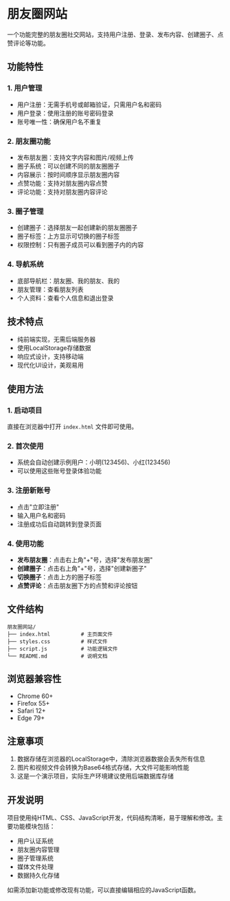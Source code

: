 # 朋友圈网站

一个功能完整的朋友圈社交网站，支持用户注册、登录、发布内容、创建圈子、点赞评论等功能。

## 功能特性

### 1. 用户管理
- 用户注册：无需手机号或邮箱验证，只需用户名和密码
- 用户登录：使用注册的账号密码登录
- 账号唯一性：确保用户名不重复

### 2. 朋友圈功能
- 发布朋友圈：支持文字内容和图片/视频上传
- 圈子系统：可以创建不同的朋友圈圈子
- 内容展示：按时间顺序显示朋友圈内容
- 点赞功能：支持对朋友圈内容点赞
- 评论功能：支持对朋友圈内容评论

### 3. 圈子管理
- 创建圈子：选择朋友一起创建新的朋友圈圈子
- 圈子标签：上方显示可切换的圈子标签
- 权限控制：只有圈子成员可以看到圈子内的内容

### 4. 导航系统
- 底部导航栏：朋友圈、我的朋友、我的
- 朋友管理：查看朋友列表
- 个人资料：查看个人信息和退出登录

## 技术特点

- 纯前端实现，无需后端服务器
- 使用LocalStorage存储数据
- 响应式设计，支持移动端
- 现代化UI设计，美观易用

## 使用方法

### 1. 启动项目
直接在浏览器中打开 `index.html` 文件即可使用。

### 2. 首次使用
- 系统会自动创建示例用户：小明(123456)、小红(123456)
- 可以使用这些账号登录体验功能

### 3. 注册新账号
- 点击"立即注册"
- 输入用户名和密码
- 注册成功后自动跳转到登录页面

### 4. 使用功能
- **发布朋友圈**：点击右上角"+"号，选择"发布朋友圈"
- **创建圈子**：点击右上角"+"号，选择"创建新圈子"
- **切换圈子**：点击上方的圈子标签
- **点赞评论**：点击朋友圈下方的点赞和评论按钮

## 文件结构

```
朋友圈网站/
├── index.html          # 主页面文件
├── styles.css          # 样式文件
├── script.js           # 功能逻辑文件
└── README.md           # 说明文档
```

## 浏览器兼容性

- Chrome 60+
- Firefox 55+
- Safari 12+
- Edge 79+

## 注意事项

1. 数据存储在浏览器的LocalStorage中，清除浏览器数据会丢失所有信息
2. 图片和视频文件会转换为Base64格式存储，大文件可能影响性能
3. 这是一个演示项目，实际生产环境建议使用后端数据库存储

## 开发说明

项目使用纯HTML、CSS、JavaScript开发，代码结构清晰，易于理解和修改。主要功能模块包括：

- 用户认证系统
- 朋友圈内容管理
- 圈子管理系统
- 媒体文件处理
- 数据持久化存储

如需添加新功能或修改现有功能，可以直接编辑相应的JavaScript函数。
